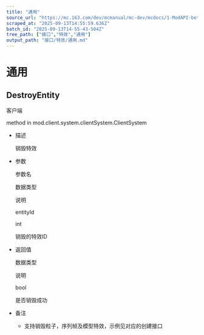 ```yaml
---
title: "通用"
source_url: "https://mc.163.com/dev/mcmanual/mc-dev/mcdocs/1-ModAPI-beta/%E6%8E%A5%E5%8F%A3/%E7%89%B9%E6%95%88/%E9%80%9A%E7%94%A8.html"
scraped_at: "2025-09-13T14:55:59.636Z"
batch_id: "2025-09-13T14-55-43-504Z"
tree_path: ["接口","特效","通用"]
output_path: "接口/特效/通用.md"
---
```


#  通用

##  DestroyEntity

客户端

method in mod.client.system.clientSystem.ClientSystem

*   描述
    
    销毁特效
    
*   参数
    
    参数名
    
    数据类型
    
    说明
    
    entityId
    
    int
    
    销毁的特效ID
    
*   返回值
    
    数据类型
    
    说明
    
    bool
    
    是否销毁成功
    
*   备注
    
    *   支持销毁粒子，序列帧及模型特效，示例见对应的创建接口